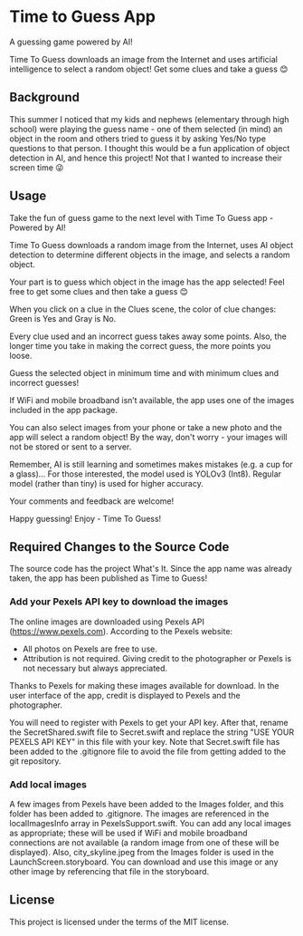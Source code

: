 # Time to Guess App
A guessing game powered by AI!

Time To Guess downloads an image from the Internet and uses artificial intelligence to select a random object! Get some clues and take a guess 😊

## Background
This summer I noticed that my kids and nephews (elementary through high school) were playing the guess name - one of them selected (in mind) an object in the room and others tried to guess it by asking Yes/No type questions to that person. I thought this would be a fun application of object detection in AI, and hence this project! Not that I wanted to increase their screen time 😜

## Usage
Take the fun of guess game to the next level with Time To Guess app - Powered by AI!

Time To Guess downloads a random image from the Internet, uses AI object detection to determine different objects in the image, and selects a random object.

Your part is to guess which object in the image has the app selected! Feel free to get some clues and then take a guess 😊

When you click on a clue in the Clues scene, the color of clue changes: Green is Yes and Gray is No.

Every clue used and an incorrect guess takes away some points. Also, the longer time you take in making the correct guess, the more points you loose.

Guess the selected object in minimum time and with minimum clues and incorrect guesses!

If WiFi and mobile broadband isn’t available, the app uses one of the images included in the app package.

You can also select images from your phone or take a new photo and the app will select a random object! By the way, don't worry - your images will not be stored or sent to a server.

Remember, AI is still learning and sometimes makes mistakes (e.g. a cup for a glass)… For those interested, the model used is YOLOv3 (Int8). Regular model (rather than tiny) is used for higher accuracy.

Your comments and feedback are welcome!

Happy guessing! Enjoy - Time To Guess!

## Required Changes to the Source Code
The source code has the project What's It. Since the app name was already taken, the app has been published as Time to Guess!
### Add your Pexels API key to download the images
The online images are downloaded using Pexels API (https://www.pexels.com). According to the Pexels website:
* All photos on Pexels are free to use.
* Attribution is not required. Giving credit to the photographer or Pexels is not necessary but always appreciated.

Thanks to Pexels for making these images available for download. In the user interface of the app, credit is displayed to Pexels and the photographer.

You will need to register with Pexels to get your API key. After that, rename the SecretShared.swift file to Secret.swift and replace the string "USE YOUR PEXELS API KEY" in this file with your key.
Note that Secret.swift file has been added to the .gitignore file to avoid the file from getting added to the git repository.
### Add local images
A few images from Pexels have been added to the Images folder, and this folder has been added to .gitignore. The images are referenced in the localImagesInfo array in PexelsSupport.swift. You can add any local images as appropriate; these will be used if WiFi and mobile broadband connections are not available (a random image from one of these will be displayed).
Also, city_skyline.jpeg from the Images folder is used in the LaunchScreen.storyboard. You can download and use this image or any other image by referencing that file in the storyboard.

## License
This project is licensed under the terms of the MIT license.



